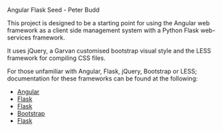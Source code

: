 Angular Flask Seed - Peter Budd

This project is designed to be a starting point for using the Angular web framework as a client side management system with a Python Flask web-services framework.

It uses jQuery, a Garvan customised bootstrap visual style and the LESS framework for compiling CSS files.

For those unfamiliar with Angular, Flask, jQuery, Bootstrap or LESS; documentation for these frameworks can be found at the following:

<ul>
    <li> <a href="http://angularjs.org/">Angular</a></li>
    <li> <a href="http://flask.pocoo.org/">Flask</a></li>
    <li> <a href="http://flask.pocoo.org/">Flask</a></li>
    <li> <a href="http://getbootstrap.com/">Bootstrap</a></li>
    <li> <a href="http://flask.pocoo.org/">Flask</a></li>
</ul>
